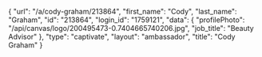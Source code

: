 {
    "url": "\/a\/cody-graham\/213864",
    "first_name": "Cody",
    "last_name": "Graham",
    "id": "213864",
    "login_id": "1759121",
    "data": {
        "profilePhoto": "\/api\/canvas\/logo\/200495473-0.7404665740206.jpg",
        "job_title": "Beauty Advisor"
    },
    "type": "captivate",
    "layout": "ambassador",
    "title": "Cody Graham"
}